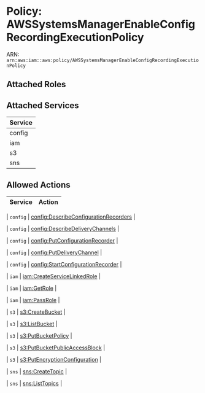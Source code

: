 # Policy: AWSSystemsManagerEnableConfigRecordingExecutionPolicy

ARN: `arn:aws:iam::aws:policy/AWSSystemsManagerEnableConfigRecordingExecutionPolicy`

## Attached Roles

## Attached Services

| Service |
|---------|
| config |
| iam |
| s3 |
| sns |

## Allowed Actions

| Service | Action |
|:-------:|--------|

| `config` | [config:DescribeConfigurationRecorders](../actions.md#config:describeconfigurationrecorders) |

| `config` | [config:DescribeDeliveryChannels](../actions.md#config:describedeliverychannels) |

| `config` | [config:PutConfigurationRecorder](../actions.md#config:putconfigurationrecorder) |

| `config` | [config:PutDeliveryChannel](../actions.md#config:putdeliverychannel) |

| `config` | [config:StartConfigurationRecorder](../actions.md#config:startconfigurationrecorder) |

| `iam` | [iam:CreateServiceLinkedRole](../actions.md#iam:createservicelinkedrole) |

| `iam` | [iam:GetRole](../actions.md#iam:getrole) |

| `iam` | [iam:PassRole](../actions.md#iam:passrole) |

| `s3` | [s3:CreateBucket](../actions.md#s3:createbucket) |

| `s3` | [s3:ListBucket](../actions.md#s3:listbucket) |

| `s3` | [s3:PutBucketPolicy](../actions.md#s3:putbucketpolicy) |

| `s3` | [s3:PutBucketPublicAccessBlock](../actions.md#s3:putbucketpublicaccessblock) |

| `s3` | [s3:PutEncryptionConfiguration](../actions.md#s3:putencryptionconfiguration) |

| `sns` | [sns:CreateTopic](../actions.md#sns:createtopic) |

| `sns` | [sns:ListTopics](../actions.md#sns:listtopics) |
